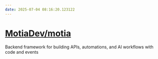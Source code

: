 ```yaml
---
date: 2025-07-04 08:16:20.123122
---
```


# [MotiaDev/motia](https://github.com/MotiaDev/motia)

Backend framework for building APIs, automations, and AI workflows with code and events